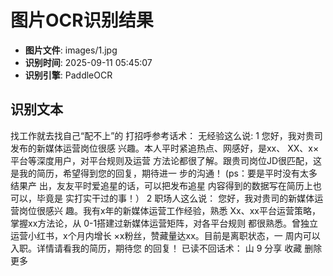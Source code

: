 # 图片OCR识别结果

- **图片文件**: images/1.jpg
- **识别时间**: 2025-09-11 05:45:07
- **识别引擎**: PaddleOCR

## 识别文本

找工作就去找自己“配不上”的
打招呼参考话术：
无经验这么说:
1
您好，我对贵司发布的新媒体运营岗位很感
兴趣。本人平时紧追热点、网感好，是xx、
XX、x×平台等深度用户，对平台规则及运营
方法论都很了解。跟贵司岗位JD很匹配，这
是我的简历，希望得到您的回复，期待进一
步的沟通！
(ps：要是平时没有太多结果产
出，友友平时爱追星的话，可以把发布追星
内容得到的数据写在简历上也可以，毕竟是
实打实干过的事！）
2
职场人这么说：
您好，我对贵司的新媒体运营岗位很感兴
趣。我有x年的新媒体运营工作经验，熟悉
Xx、xx平台运营策略，掌握xx方法论，从
0-1搭建过新媒体运营矩阵，对各平台规则
都很熟悉。曾独立运营小红书，x个月内增长
×x粉丝，赞藏量达xx。目前是离职状态，一
周内可以入职。详情请看我的简历，期待您
的回复！
已读不回话术：
山
9
分享
收藏
删除
更多
